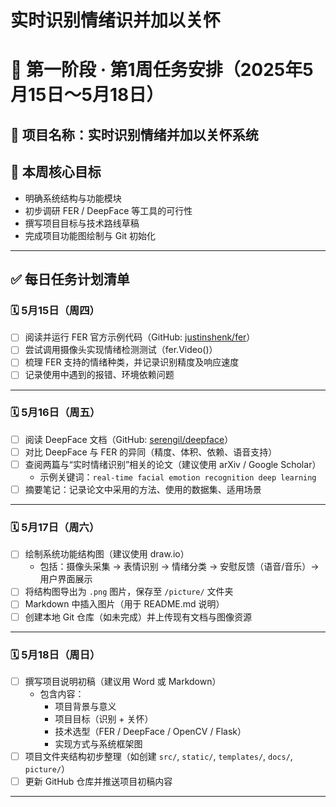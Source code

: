 # 实时识别情绪识并加以关怀

# 📆 第一阶段 · 第1周任务安排（2025年5月15日～5月18日）

## 🎯 项目名称：实时识别情绪并加以关怀系统

## 🧠 本周核心目标
- 明确系统结构与功能模块
- 初步调研 FER / DeepFace 等工具的可行性
- 撰写项目目标与技术路线草稿
- 完成项目功能图绘制与 Git 初始化

---

## ✅ 每日任务计划清单

### 🗓️ 5月15日（周四）
- [ ] 阅读并运行 FER 官方示例代码（GitHub: [justinshenk/fer](https://github.com/justinshenk/fer)）
- [ ] 尝试调用摄像头实现情绪检测测试（fer.Video()）
- [ ] 梳理 FER 支持的情绪种类，并记录识别精度及响应速度
- [ ] 记录使用中遇到的报错、环境依赖问题

---

### 🗓️ 5月16日（周五）
- [ ] 阅读 DeepFace 文档（GitHub: [serengil/deepface](https://github.com/serengil/deepface)）
- [ ] 对比 DeepFace 与 FER 的异同（精度、体积、依赖、语音支持）
- [ ] 查阅两篇与“实时情绪识别”相关的论文（建议使用 arXiv / Google Scholar）
  - 示例关键词：`real-time facial emotion recognition deep learning`
- [ ] 摘要笔记：记录论文中采用的方法、使用的数据集、适用场景

---

### 🗓️ 5月17日（周六）
- [ ] 绘制系统功能结构图（建议使用 draw.io）
  - 包括：摄像头采集 → 表情识别 → 情绪分类 → 安慰反馈（语音/音乐）→ 用户界面展示
- [ ] 将结构图导出为 `.png` 图片，保存至 `/picture/` 文件夹
- [ ] Markdown 中插入图片（用于 README.md 说明）
- [ ] 创建本地 Git 仓库（如未完成）并上传现有文档与图像资源

---

### 🗓️ 5月18日（周日）
- [ ] 撰写项目说明初稿（建议用 Word 或 Markdown）
  - 包含内容：
    - 项目背景与意义
    - 项目目标（识别 + 关怀）
    - 技术选型（FER / DeepFace / OpenCV / Flask）
    - 实现方式与系统框架图
- [ ] 项目文件夹结构初步整理（如创建 `src/`, `static/`, `templates/`, `docs/`, `picture/`）
- [ ] 更新 GitHub 仓库并推送项目初稿内容

---
